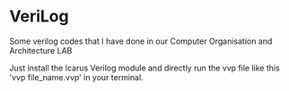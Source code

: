 # VeriLog

Some verilog codes that I have done in our Computer Organisation and Architecture LAB

Just install the Icarus Verilog module and directly run the vvp file like this 'vvp file_name.vvp' in your terminal.
